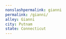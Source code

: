 ```yaml
---
﻿nonslashpermalink: gianni
permalink: /gianni/
alley: Gianni
city: Putnam
state: Connecticut
---
```

